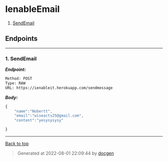 
# IenableEmail



<!--- If we have only one group/collection, then no need for the "ungrouped" heading -->
1. [SendEmail](#1-sendemail)



## Endpoints


--------



### 1. SendEmail



***Endpoint:***

```bash
Method: POST
Type: RAW
URL: https://ienableit.herokuapp.com/sendmessage
```



***Body:***

```js        
{
    "name":"Nobertt",
    "email":"wiseacts25@gmail.com",
    "content":"yesysysysy"

}
```



---
[Back to top](#ienableemail)

>Generated at 2022-08-01 22:09:44 by [docgen](https://github.com/thedevsaddam/docgen)
